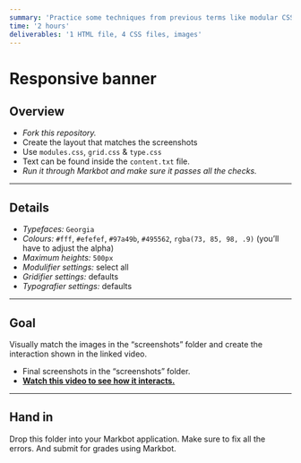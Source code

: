 ```yaml
---
summary: 'Practice some techniques from previous terms like modular CSS, grid systems, type systems and also practice position.'
time: '2 hours'
deliverables: '1 HTML file, 4 CSS files, images'
---
```


# Responsive banner

## Overview

- *Fork this repository.*
- Create the layout that matches the screenshots
- Use `modules.css`, `grid.css` & `type.css`
- Text can be found inside the `content.txt` file.
- *Run it through Markbot and make sure it passes all the checks.*

---

## Details

- *Typefaces:* `Georgia`
- *Colours:* `#fff`, `#efefef`, `#97a49b`, `#495562`, `rgba(73, 85, 98, .9)` (you’ll have to adjust the alpha)
- *Maximum heights:* `500px`
- *Modulifier settings:* select all
- *Gridifier settings:* defaults
- *Typografier settings:* defaults

---

## Goal

Visually match the images in the “screenshots” folder and create the interaction shown in the linked video.

- Final screenshots in the “screenshots” folder.
- [**Watch this video to see how it interacts.**](https://video-assets.learntheweb.courses/web-dev-4/responsive-banner.mp4)

---

## Hand in

Drop this folder into your Markbot application. Make sure to fix all the errors. And submit for grades using Markbot.
